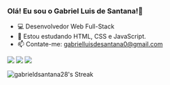 ### Olá! Eu sou o Gabriel Luis de Santana!👋

- 💻 Desenvolvedor Web Full-Stack
- 🌱 Estou estudando HTML, CSS e JavaScript.
- 📫 Contate-me: gabrielluisdesantana0@gmail.com
 
<div> 
  <a href="https://instagram.com/gabrielldsantana_" target="_blank"><img src="https://img.shields.io/badge/-Instagram-%23E4405F?style=for-the-badge&logo=instagram&logoColor=white" target="_blank"></a>
  <a href = "mailto:gabrielluisdesantana0@gmail.com"><img src="https://img.shields.io/badge/-Gmail-%23333?style=for-the-badge&logo=gmail&logoColor=white" target="_blank"></a>
  <a href="https://www.linkedin.com/in/gabriel-luis-d-3a4094252/" target="_blank"><img src="https://img.shields.io/badge/-LinkedIn-%230077B5?style=for-the-badge&logo=linkedin&logoColor=white" target="_blank"></a> 
</div>

![gabrieldsantana28's Streak](https://github-readme-streak-stats.herokuapp.com/?user=gabrieldsantana28&theme=highcontrast&hide_border=true)
